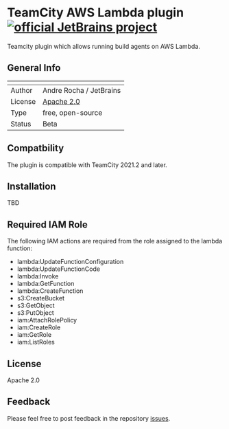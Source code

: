 # TeamCity AWS Lambda plugin [![official JetBrains project](https://jb.gg/badges/official.svg)](https://confluence.jetbrains.com/display/ALL/JetBrains+on+GitHub)

Teamcity plugin which allows running build agents on AWS Lambda.


## General Info 
| <!-- --> | <!-- -->                                                 |
|----------|----------------------------------------------------------|
| Author   | Andre Rocha / JetBrains                                  |
| License  | [Apache 2.0](http://www.apache.org/licenses/LICENSE-2.0) |
| Type     | free, open-source                                        |
| Status   | Beta                                                     |

## Compatbility

The plugin is compatible with TeamCity 2021.2 and later.

## Installation
TBD

## Required IAM Role
The following IAM actions are required from the role assigned to the lambda function:
- lambda:UpdateFunctionConfiguration
- lambda:UpdateFunctionCode
- lambda:Invoke
- lambda:GetFunction
- lambda:CreateFunction
- s3:CreateBucket
- s3:GetObject
- s3:PutObject
- iam:AttachRolePolicy
- iam:CreateRole
- iam:GetRole
- iam:ListRoles

## License

Apache 2.0

## Feedback

Please feel free to post feedback in the repository [issues](https://youtrack.jetbrains.com/issues/TW).